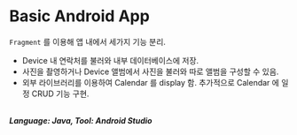 # Basic Android App
 
`Fragment` 를 이용해 앱 내에서 세가지 기능 분리.  
- Device 내 연락처를 불러와 내부 데이터베이스에 저장.
- 사진을 촬영하거나 Device 앨범에서 사진을 불러와 따로 앨범을 구성할 수 있음.
- 외부 라이브러리를 이용하여 Calendar 를 display 함. 추가적으로 Calendar 에 일정 CRUD 기능 구현.

<br>
<b><i>Language: Java, Tool: Android Studio</i></b>
